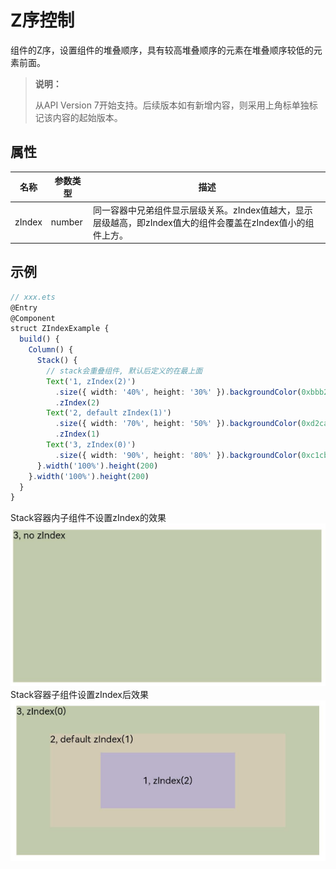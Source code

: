 # Z序控制

组件的Z序，设置组件的堆叠顺序，具有较高堆叠顺序的元素在堆叠顺序较低的元素前面。

>  **说明：**
>
>  从API Version 7开始支持。后续版本如有新增内容，则采用上角标单独标记该内容的起始版本。


## 属性


| 名称 | 参数类型 | 描述 |
| -------- | -------- | -------- |
| zIndex | number | 同一容器中兄弟组件显示层级关系。zIndex值越大，显示层级越高，即zIndex值大的组件会覆盖在zIndex值小的组件上方。 |


## 示例

```ts
// xxx.ets
@Entry
@Component
struct ZIndexExample {
  build() {
    Column() {
      Stack() {
        // stack会重叠组件, 默认后定义的在最上面
        Text('1, zIndex(2)')
          .size({ width: '40%', height: '30%' }).backgroundColor(0xbbb2cb)
          .zIndex(2)
        Text('2, default zIndex(1)')
          .size({ width: '70%', height: '50%' }).backgroundColor(0xd2cab3).align(Alignment.TopStart)
          .zIndex(1)
        Text('3, zIndex(0)')
          .size({ width: '90%', height: '80%' }).backgroundColor(0xc1cbac).align(Alignment.TopStart)
      }.width('100%').height(200)
    }.width('100%').height(200)
  }
}
```
Stack容器内子组件不设置zIndex的效果
![nozindex.png](figures/nozindex.png)
Stack容器子组件设置zIndex后效果
![zindex.png](figures/zindex.png)

